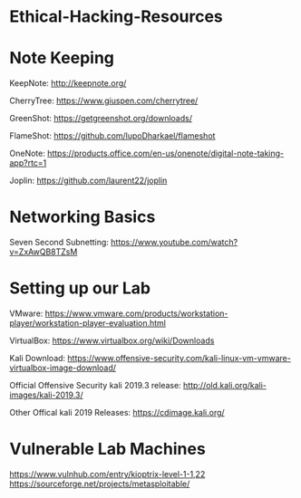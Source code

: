 # Ethical-Hacking-Resources

# Note Keeping
KeepNote: http://keepnote.org/

CherryTree: https://www.giuspen.com/cherrytree/

GreenShot: https://getgreenshot.org/downloads/

FlameShot: https://github.com/lupoDharkael/flameshot

OneNote: https://products.office.com/en-us/onenote/digital-note-taking-app?rtc=1

Joplin: https://github.com/laurent22/joplin

# Networking Basics
Seven Second Subnetting: https://www.youtube.com/watch?v=ZxAwQB8TZsM

# Setting up our Lab
VMware: https://www.vmware.com/products/workstation-player/workstation-player-evaluation.html

VirtualBox: https://www.virtualbox.org/wiki/Downloads

Kali Download: https://www.offensive-security.com/kali-linux-vm-vmware-virtualbox-image-download/

Official Offensive Security kali 2019.3 release: http://old.kali.org/kali-images/kali-2019.3/

Other Offical kali 2019 Releases: https://cdimage.kali.org/

# Vulnerable Lab Machines
https://www.vulnhub.com/entry/kioptrix-level-1-1,22
https://sourceforge.net/projects/metasploitable/
